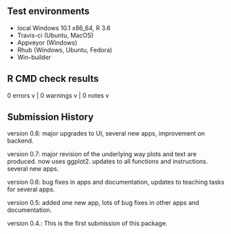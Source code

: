 ## Test environments

* local Windows 10.1 x86_64, R 3.6
* Travis-ci (Ubuntu, MacOS) 
* Appveyor (Windows)
* Rhub (Windows, Ubuntu, Fedora)
* Win-builder 

## R CMD check results

0 errors v | 0 warnings v | 0 notes v


## Submission History

version 0.8: major upgrades to UI, several new apps, improvement on backend.

version 0.7: major revision of the underlying way plots and text are produced. now uses ggplot2. updates to all functions and instructions. several new apps.

version 0.6: bug fixes in apps and documentation, updates to teaching tasks for several apps.

version 0.5: added one new app, lots of bug fixes in other apps and documentation.

version 0.4.: This is the first submission of this package.
